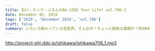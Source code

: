 ```yaml
---
title: 石川・ホンマ・ぶるんのBe-SIDE Your Life! vol.706-1
date: December 02, 2019
tags: ['2019', 'December 2019', 'vol.706']
draft: false
summary: いろいろ賑わっている芸能界。そんな中！ちょっと胸熱な展開が！MIURA
---
```


http://project-phi.ddo.jp/ishikawa/ishikawa706_1.mp3
